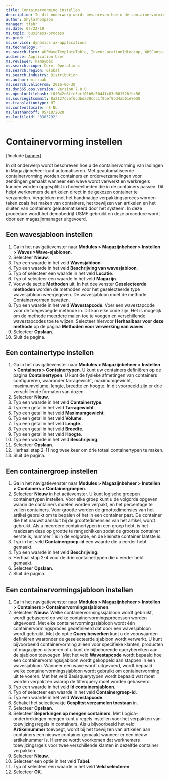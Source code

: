 ```yaml
---
title: Containervorming instellen
description: In dit onderwerp wordt beschreven hoe u de containervorming van ladingen in Magazijnbeheer kunt automatiseren.
author: ShylaThompson
manager: tfehr
ms.date: 07/22/19
ms.topic: business-process
ms.prod: ''
ms.service: dynamics-ax-applications
ms.technology: ''
ms.search.form: WHSWaveTemplateTable, InventLocationIdLookup, WHSContainerType, WHSContainerGroup, WHSContainerizationTable, WHSContainerizationBreak, WHSCreateContainerBreak
audience: Application User
ms.reviewer: kamaybac
ms.search.scope: Core, Operations
ms.search.region: Global
ms.search.industry: Distribution
ms.author: mirzaab
ms.search.validFrom: 2016-06-30
ms.dyn365.ops.version: Version 7.0.0
ms.openlocfilehash: f0f042e6ffe5ecf01b9e5044fc83d081528fbc56
ms.sourcegitcommit: 8a2127c5af6cdbda30ccc1f9bef9bd4ab61e9e50
ms.translationtype: HT
ms.contentlocale: nl-NL
ms.lasthandoff: 05/18/2020
ms.locfileid: "3383292"
---
```

# <a name="set-up-containerization"></a>Containervorming instellen

[!include [banner](../../includes/banner.md)]

In dit onderwerp wordt beschreven hoe u de containervorming van ladingen in Magazijnbeheer kunt automatiseren. Met geautomatiseerde containervorming worden containers en orderverzamelingen voor zendingen gemaakt wanneer een wave wordt verwerkt en werkregels kunnen worden opgesplitst in hoeveelheden die in de containers passen. Dit helpt werknemers de artikelen direct in de gekozen container te verzamelen. Vergeleken met het handmatige verpakkingsproces worden taken zoals het maken van containers, het toewijzen van artikelen en het sluiten van containers geautomatiseerd door het systeem. In deze procedure wordt het demobedrijf USMF gebruikt en deze procedure wordt door een magazijnmanager uitgevoerd.


## <a name="set-up-a-wave-template"></a>Een wavesjabloon instellen
1. Ga in het navigatievenster naar **Modules > Magazijnbeheer > Instellen > Waves >Wave-sjablonen**.
2. Selecteer **Nieuw**.
3. Typ een waarde in het veld **Wavesjabloon**.
4. Typ een waarde in het veld **Beschrijving van wavesjabloon**.
5. Typ of selecteer een waarde in het veld **Locatie**.
6. Typ of selecteer een waarde In het veld **Magazijn**.
7. Vouw de sectie **Methoden** uit. In het deelvenster **Geselecteerde methoden** worden de methoden voor het geselecteerde type wavesjabloon weergegeven. De wavesjabloon moet de methode Containervormen bevatten.  
8. Typ een waarde in het veld **Wavestapcode**. Voer een wavestapcode voor de toegevoegde methode in. Dit kan elke code zijn. Het is mogelijk om de methode meerdere malen toe te voegen en verschillende wavestapcodes toe te wijzen. Selecteer hiervoor **Herhaalbaar voor deze methode** op de pagina **Methoden voor verwerking van waves**.  
9. Selecteer **Opslaan**.
10. Sluit de pagina.

## <a name="set-up-a-container-type"></a>Een containertype instellen
1. Ga in het navigatievenster naar **Modules > Magazijnbeheer > Instellen > Containers > Containertypen**. U kunt uw containers definiëren op de pagina **Containertypen**. U kunt de fysieke afmetingen van containers configureren, waaronder tarragewicht, maximumgewicht, maximumvolume, lengte, breedte en hoogte. In dit voorbeeld zijn er drie verschillende formaten van dozen.  
2. Selecteer **Nieuw**.
3. Typ een waarde in het veld **Containertype**.
4. Typ een getal in het veld **Tarragewicht**.
5. Typ een getal in het veld **Maximumgewicht**.
6. Typ een getal in het veld **Volume**.
7. Typ een getal in het veld **Lengte**.
8. Typ een getal in het veld **Breedte**.
9. Typ een getal in het veld **Hoogte**.
10. Typ een waarde in het veld **Beschrijving**.
11. Selecteer **Opslaan**.
13. Herhaal stap 2-11 nog twee keer om drie totaal containertypen te maken.
14. Sluit de pagina.

## <a name="set-up-a-container-group"></a>Een containergroep instellen
1. Ga in het navigatievenster naar **Modules > Magazijnbeheer > Instellen > Containers > Containergroepen**.
2. Selecteer **Nieuw** in het actievenster. U kunt logische groepen containertypen instellen. Voor elke groep kunt u de volgorde opgeven waarin de containers moeten worden verpakt, en het percentage te vullen containers. Voor grootte worden de groottedimensies van het artikel gebruikt om te bepalen of het in een container past. De container die het nauwst aansluit bij de groottedimensies van het artikel, wordt gebruikt. Als u meerdere containertypen in een groep hebt, is het raadzaam deze op grootte te rangschikken zodat de grootste container eerste is, nummer 1 is in de volgorde, en de kleinste container laatste is.    
3. Typ in het veld **Containergroep-id** een waarde die u eerder hebt gemaakt.
4. Typ een waarde in het veld **Beschrijving**.
5. Herhaal stap 2-4 voor de drie containertypen die u eerder hebt gemaakt.
6. Selecteer **Opslaan**.
7. Sluit de pagina.

## <a name="set-up-a-container-build-template"></a>Een containervormingsjabloon instellen
1. Ga in het navigatievenster naar **Modules > Magazijnbeheer > Instellen > Containers > Containervormingssjablonen**.
2. Selecteer **Nieuw**. Welke containervormingssjabloon wordt gebruikt, wordt gebaseerd op welke containervormingsprocessen worden uitgevoerd. Met elke containervormingssjabloon wordt één containervormingsproces gedefinieerd dat door een wavesjabloon wordt gebruikt. Met de optie **Query bewerken** kunt u de voorwaarden definiëren waaronder de geselecteerde sjabloon wordt verwerkt. U kunt bijvoorbeeld containervorming alleen voor specifieke klanten, producten of magazijnen uitvoeren of u kunt de bijbehorende querybereiken aan de sjabloon toevoegen. Met het veld **Wavestapcode** wordt bepaald hoe een containervormingssjabloon wordt gekoppeld aan stappen in een wavesjabloon. Wanneer een wave wordt uitgevoerd, wordt bepaald welke containervormingssjabloon wordt gebruikt om containervorming uit te voeren. Met het veld Basisquerytypen wordt bepaald wat moet worden verpakt en waarop de filterquery moet worden gebaseerd. 
3. Typ een waarde in het veld **Id containersjabloon**.
4. Typ of selecteer een waarde in het veld **Containergroep-id**.
5. Typ een waarde in het veld **Wavestapcode**.
6. Schakel het selectievakje **Gesplitst verzamelen toestaan** in.
7. Selecteer **Opslaan**.
8. Selecteer **Beperkingen op mengen containers**. Met Logica-onderbrekingen mengen kunt u regels instellen voor het verpakken van toewijzingsregels in containers. Als u bijvoorbeeld het veld **Artikelnummer** toevoegt, wordt bij het toewijzen van artikelen aan containers een nieuwe container gemaakt wanneer er een nieuw artikelnummer is. Hiermee wordt voorkomen dat werknemers toewijzingsrgels voor twee verschillende klanten in dezelfde container verpakken.  
9. Selecteer **Nieuw**.
10. Selecteer een optie in het veld **Tabel**.
11. Typ of selecteer een waarde in het veld **Veld selecteren**.
12. Selecteer **OK**.

